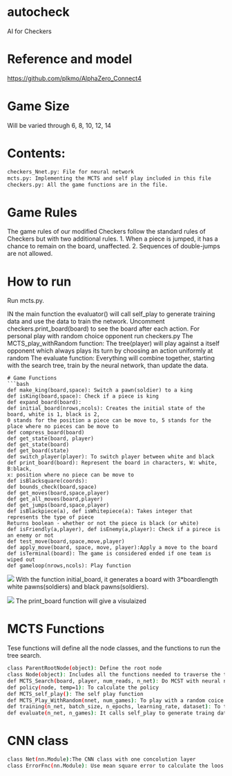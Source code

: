 # autocheck
AI for Checkers
# Reference and model
https://github.com/plkmo/AlphaZero_Connect4
# Game Size
Will be varied through 6, 8, 10, 12, 14
# Contents:
```bash
checkers_Nnet.py: File for neural network
mcts.py: Implementing the MCTS and self play included in this file
checkers.py: All the game functions are in the file.
```
# Game Rules
The game rules of our modified Checkers follow the standard rules of Checkers but with two additional rules. 1. When a piece is jumped, it has a chance to remain on the board, unaffected. 2. Sequences of double-jumps are not allowed. 
# How to run
Run mcts.py.

IN the main function the evaluator() will call self_play to generate training data and use the data to train the network.
Uncomment checkers.print_board(board) to see the board after each action.
For personal play with random choice opponent run checkers.py
The MCTS_play_withRandom function: The tree(player) will play against a itself opponent 
which always plays its turn by choosing an action uniformly at random
The evaluate function: Everything will combine together, starting with the search tree, train by the neural network, than update the data.
```
# Game Functions
```bash
def make_king(board,space): Switch a pawn(soldier) to a king
def isKing(board,space): Check if a piece is king
def expand_board(board):
def initial_board(nrows,ncols): Creates the initial state of the board, white is 1, black is 2, 
0 stands for the position a piece can be move to, 5 stands for the place where no pieces can be move to
def compress_board(board)
def get_state(board, player)
def get_state(board)
def get_board(state)
def switch_player(player): To switch player between white and black
def print_board(board): Represent the board in characters, W: white, B:black, 
x: position where no piece can be move to
def isBlacksquare(coords): 
def bounds_check(board,space)
def get_moves(board,space,player)
def get_all_moves(board,player)
def get_jumps(board,space,player)
def isBlackpiece(a), def isWhitepiece(a): Takes integer that represents the type of piece
Returns boolean - whether or not the piece is black (or white)
def isFriendly(a,player), def isEnemy(a,player): Check if a pirece is an enemy or not
def test_move(board,space,move,player)
def apply_move(board, space, move, player):Apply a move to the board
def isTerminal(board): The game is considered ended if one team is wiped out
def gameloop(nrows,ncols): Play function
```
![](https://github.com/jbot2000/autocheck/blob/master/initial_state1.png)
With the function initial_board, it generates a board with 3\*boardlength white pawns(soldiers) 
and black pawns(soldiers).

![](https://github.com/jbot2000/autocheck/blob/master/initial_state2.png)
The print_board function will give a visulaized 

# MCTS Functions
Tese functions will define all the node classes, and the functions to run the tree search.
```bash
class ParentRootNode(object): Define the root node
class Node(object): Includes all the functions needed to traverse the tree
def MCTS_Search(board, player, num_reads, n_net): Do MCST with neural network
def policy(node, temp=1): To calculate the policy
def MCTS_self_play(): The self play function
def MCTS_Play_WithRandom(nnet, num_games): To play with a random coice oponente returns win and draw 
def training(n_net, batch_size, n_epochs, learning_rate, dataset): To train the neural network
def evaluate(n_net, n_games): It calls self_play to generate traing data and calls training function returns the neural net
```
# CNN class
```bash
class Net(nn.Module):The CNN class with one concolution layer
class ErrorFnc(nn.Module): Use mean square error to calculate the loos function
```

